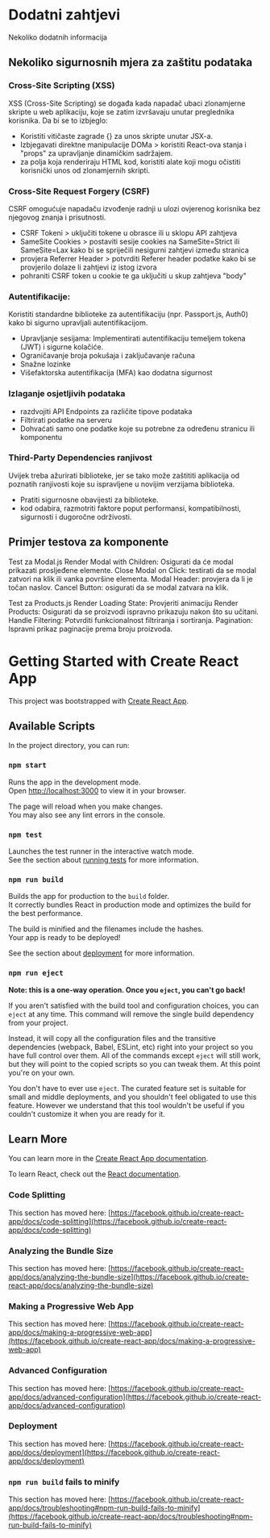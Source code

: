 # Dodatni zahtjevi
Nekoliko dodatnih informacija

## Nekoliko sigurnosnih mjera za zaštitu podataka
### Cross-Site Scripting (XSS) 
XSS (Cross-Site Scripting) se događa kada napadač ubaci zlonamjerne skripte u web aplikaciju, koje se zatim izvršavaju unutar preglednika korisnika. 
Da bi se to izbjeglo:
- Koristiti vitičaste zagrade {} za unos skripte unutar JSX-a. 
- Izbjegavati direktne manipulacije DOMa > koristiti React-ova stanja i "props" za upravljanje dinamičkim sadržajem.
- za polja koja renderiraju HTML kod, koristiti alate koji mogu očistiti korisnički unos od zlonamjernih skripti. 
### Cross-Site Request Forgery (CSRF)
CSRF omogućuje napadaču izvođenje radnji u ulozi ovjerenog korisnika bez njegovog znanja i prisutnosti. 
- CSRF Tokeni > uključiti tokene u obrasce ili u sklopu API zahtjeva
- SameSite Cookies > postaviti sesije cookies na SameSite=Strict ili SameSite=Lax kako bi se spriječili nesigurni zahtjevi između stranica
- provjera Referrer Header > potvrditi Referer header podatke kako bi se provjerilo dolaze li zahtjevi iz istog izvora
- pohraniti CSRF token u cookie te ga uključiti u skup zahtjeva "body" 
### Autentifikacije:
Koristiti standardne biblioteke za autentifikaciju (npr. Passport.js, Auth0) kako bi sigurno upravljali autentifikacijom.
- Upravljanje sesijama: Implementirati autentifikaciju temeljem tokena (JWT) i sigurne kolačiće.
- Ograničavanje broja pokušaja i zaključavanje računa
- Snažne lozinke
- Višefaktorska autentifikacija (MFA) kao dodatna sigurnost
### Izlaganje osjetljivih podataka
- razdvojiti API Endpoints za različite tipove podataka
- Filtrirati podatke na serveru
- Dohvaćati samo one podatke koje su potrebne za određenu stranicu ili komponentu
### Third-Party Dependencies ranjivost
Uvijek treba ažurirati biblioteke, jer se tako može zaštititi aplikacija od poznatih ranjivosti koje su ispravljene u novijim verzijama biblioteka.
- Pratiti sigurnosne obavijesti za biblioteke.
- kod odabira, razmotriti faktore poput performansi, kompatibilnosti, sigurnosti i dugoročne održivosti.

## Primjer testova za komponente
Test za Modal.js
Render Modal with Children: Osigurati da će modal prikazati prosljeđene elemente.
Close Modal on Click: testirati da se modal zatvori na klik ili vanka površine elementa.
Modal Header: provjera da li je točan naslov.
Cancel Button: osigurati da se modal zatvara na klik.

Test za Products.js
Render Loading State: Provjeriti animaciju
Render Products: Osigurati da se proizvodi ispravno prikazuju nakon što su učitani.
Handle Filtering: Potvrditi funkcionalnost filtriranja i sortiranja.
Pagination: Ispravni prikaz paginacije prema broju proizvoda.



# Getting Started with Create React App

This project was bootstrapped with [Create React App](https://github.com/facebook/create-react-app).

## Available Scripts

In the project directory, you can run:

### `npm start`

Runs the app in the development mode.\
Open [http://localhost:3000](http://localhost:3000) to view it in your browser.

The page will reload when you make changes.\
You may also see any lint errors in the console.

### `npm test`

Launches the test runner in the interactive watch mode.\
See the section about [running tests](https://facebook.github.io/create-react-app/docs/running-tests) for more information.

### `npm run build`

Builds the app for production to the `build` folder.\
It correctly bundles React in production mode and optimizes the build for the best performance.

The build is minified and the filenames include the hashes.\
Your app is ready to be deployed!

See the section about [deployment](https://facebook.github.io/create-react-app/docs/deployment) for more information.

### `npm run eject`

**Note: this is a one-way operation. Once you `eject`, you can't go back!**

If you aren't satisfied with the build tool and configuration choices, you can `eject` at any time. This command will remove the single build dependency from your project.

Instead, it will copy all the configuration files and the transitive dependencies (webpack, Babel, ESLint, etc) right into your project so you have full control over them. All of the commands except `eject` will still work, but they will point to the copied scripts so you can tweak them. At this point you're on your own.

You don't have to ever use `eject`. The curated feature set is suitable for small and middle deployments, and you shouldn't feel obligated to use this feature. However we understand that this tool wouldn't be useful if you couldn't customize it when you are ready for it.

## Learn More

You can learn more in the [Create React App documentation](https://facebook.github.io/create-react-app/docs/getting-started).

To learn React, check out the [React documentation](https://reactjs.org/).

### Code Splitting

This section has moved here: [https://facebook.github.io/create-react-app/docs/code-splitting](https://facebook.github.io/create-react-app/docs/code-splitting)

### Analyzing the Bundle Size

This section has moved here: [https://facebook.github.io/create-react-app/docs/analyzing-the-bundle-size](https://facebook.github.io/create-react-app/docs/analyzing-the-bundle-size)

### Making a Progressive Web App

This section has moved here: [https://facebook.github.io/create-react-app/docs/making-a-progressive-web-app](https://facebook.github.io/create-react-app/docs/making-a-progressive-web-app)

### Advanced Configuration

This section has moved here: [https://facebook.github.io/create-react-app/docs/advanced-configuration](https://facebook.github.io/create-react-app/docs/advanced-configuration)

### Deployment

This section has moved here: [https://facebook.github.io/create-react-app/docs/deployment](https://facebook.github.io/create-react-app/docs/deployment)

### `npm run build` fails to minify

This section has moved here: [https://facebook.github.io/create-react-app/docs/troubleshooting#npm-run-build-fails-to-minify](https://facebook.github.io/create-react-app/docs/troubleshooting#npm-run-build-fails-to-minify)
